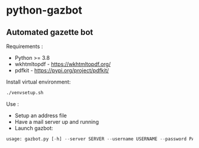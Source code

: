 # python-gazbot

## Automated gazette bot

Requirements :
- Python >= 3.8
- wkhtmltopdf - https://wkhtmltopdf.org/
- pdfkit - https://pypi.org/project/pdfkit/

Install virtual environment:
```bash
./venvsetup.sh
```

Use :
- Setup an address file
- Have a mail server up and running
- Launch gazbot:
```python
usage: gazbot.py [-h] --server SERVER --username USERNAME --password PASSWORD --address ADDRESS [--gazette GAZETTE] [--reminder REMINDER]
```

